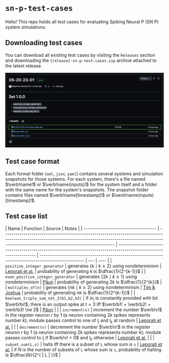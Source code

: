 # `sn-p-test-cases`

Hello! This repo holds all test cases for evaluating Spiking Neural P (SN P) system simulations.

## Downloading test cases

You can download all existing test cases by visiting the `Releases` section and downloading the `{release}-sn-p-test-cases.zip` archive attached to the latest release.

<img src="assets/downloading_test_cases_sample.png" />

## Test case format

Each format folder (`xml`, `json`, `yaml`) contains several systems and simulation snapshots for those systems. For each system, there's a file named $`\verb!name!`$ or $`\verb!name(inputs)!`$ for the system itself and a folder with the same name for the system's snapshots. The snapshot folder contains files named $`\verb!name[timestamp]!`$ or $`\verb!name(inputs)[timestamp]!`$.

## Test case list

| Name                                 | Function                                                                                                                                                                                                            | Source                                                                                                              | Notes                                                                                                |
| ------------------------------------ | ------------------------------------------------------------------------------------------------------------------------------------------------------------------------------------------------------------------- | ------------------------------------------------------------------------------------------------------------------- | ---------------------------------------------------------------------------------------------------- | --- | ---- |
| `positive_integer_generator`         | generates $`\{k \mid k \ge 2\}`$ using nondeterminism                                                                                                                                                               | [Leporati et al.](https://link.springer.com/article/10.1007/s11047-022-09917-y)                                     | probability of generating $`k`$ is $`\dfrac{1}{2^{k-1}}`$                                            |
| `even_positive_integer_generator`    | generates $`\{2k\mid k \ge 1\}`$ using nondeterminism                                                                                                                                                               | [Păun](https://cs.ioc.ee/yik/schools/win2007/paun/snppalmse.pdf)                                                    | probability of generating $`2k`$ is $`\dfrac{1}{2^{k}}`$                                             |
| `multiples_of(n)`                    | generates $`\{nk \mid k \ge 2\}`$ using nondeterminism                                                                                                                                                              | [Tim & Joshua](https://docs.google.com/presentation/d/15zhdrcK5ZtFU0zP1N9stn14LsU8OclwDBRu7bYUCXCk/edit#slide=id.p) | probability of generating $`nk`$ is $`\dfrac{1}{2^{k-1}}`$                                           |
| `boolean_triple_sum_not_2(b1,b2,b3)` | if $`in_{i}`$ is constantly provided with bit $`\verb!bi!`$, there is an output spike at $`t = 3`$ iff $`\verb!b1! + \verb!b2! + \verb!b3! \ne 2`$                                                                  | [Păun](https://cs.ioc.ee/yik/schools/win2007/paun/snppalmse.pdf)                                                    |                                                                                                      |
| `increment(v)`                       | increment the number $`\verb!v!`$ in the register neuron $`r`$ by $`1`$ (a neuron containing $`2k`$ spikes represents number $`k`$); module passes control to one of $`l_{j}`$ and $`l_{k}`$ at random              | [Leporati et al.](https://link.springer.com/article/10.1007/s11047-022-09917-y)                                     |                                                                                                      |
| `decrement(v)`                       | decrement the number $`\verb!v!`$ in the register neuron $`r`$ by $`1`$ (a neuron containing $`2k`$ spikes represents number $`k`$); module passes control to $`l_{j}`$ if $`\verb!v! > 0`$ and $`l_{k}`$ otherwise | [Leporati et al.](https://link.springer.com/article/10.1007/s11047-022-09917-y)                                     |                                                                                                      |
| `subset_sum(L,s)`                    | halts iff there is a subset of `L` whose sum is `s`                                                                                                                                                                 | [Leporati et al.](https://core.ac.uk/download/pdf/157763961.pdf)                                                    | if $`N`$ is the number of subsets of `L` whose sum is `s`, probability of halting is $`\dfrac{N}{2^{ | L   | }}`$ |
